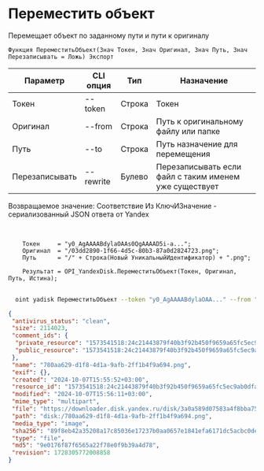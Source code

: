 ﻿---
sidebar_position: 9
---

# Переместить объект
 Перемещает объект по заданному пути и пути к оригиналу



`Функция ПереместитьОбъект(Знач Токен, Знач Оригинал, Знач Путь, Знач Перезаписывать = Ложь) Экспорт`

  | Параметр | CLI опция | Тип | Назначение |
  |-|-|-|-|
  | Токен | --token | Строка | Токен |
  | Оригинал | --from | Строка | Путь к оригинальному файлу или папке |
  | Путь | --to | Строка | Путь назначение для перемещения |
  | Перезаписывать | --rewrite | Булево | Перезаписывать если файл с таким именем уже существует |

  
  Возвращаемое значение:   Соответствие Из КлючИЗначение - сериализованный JSON ответа от Yandex

<br/>




```bsl title="Пример кода"
    Токен     = "y0_AgAAAABdylaOAAs0QgAAAAD5i-a...";
    Оригинал  = "/03dd2890-1f66-4d5c-80b3-87a0d2824723.png";
    Путь      = "/" + Строка(Новый УникальныйИдентификатор) + ".png";

    Результат = OPI_YandexDisk.ПереместитьОбъект(Токен, Оригинал, Путь, Истина);
```



```sh title="Пример команды CLI"
    
  oint yadisk ПереместитьОбъект --token "y0_AgAAAABdylaOAA..." --from "/Альпака.png" --to "/Тестовая папка/Альпака (Перемещенная).png" --rewrite %rewrite%

```

```json title="Результат"
{
 "antivirus_status": "clean",
 "size": 2114023,
 "comment_ids": {
  "private_resource": "1573541518:24c21443879f40b3f92b450f9659a65fc5ec9ab0dfa589398199d562a99e7045",
  "public_resource": "1573541518:24c21443879f40b3f92b450f9659a65fc5ec9ab0dfa589398199d562a99e7045"
 },
 "name": "780aa629-d1f8-4d1a-9afb-2ff1b4f9a694.png",
 "exif": {},
 "created": "2024-10-07T15:55:52+03:00",
 "resource_id": "1573541518:24c21443879f40b3f92b450f9659a65fc5ec9ab0dfa589398199d562a99e7045",
 "modified": "2024-10-07T15:56:11+03:00",
 "mime_type": "multipart",
 "file": "https://downloader.disk.yandex.ru/disk/3a0a589d07583a4f8bba7515c031190286dc5e1c6e7b540a1a6f0d785197de58/670412ac/gwThwhLBKYvLhQCNnqAHis2EWtCdXZRJSLA1zSgtBU9Djrgh-V0mdnGiQnh0H9VCEFrtexEQitKlZKYlrsi-6g%3D%3D?uid=1573541518&filename=780aa629-d1f8-4d1a-9afb-2ff1b4f9a694.png&disposition=attachment&hash=&limit=0&content_type=multipart&owner_uid=1573541518&fsize=2114023&hid=03d7263840468e281bd0b238a26e7d0d&media_type=image&tknv=v2&etag=9e0176f87f6565a22f78e0f9b39a4d78",
 "path": "disk:/780aa629-d1f8-4d1a-9afb-2ff1b4f9a694.png",
 "media_type": "image",
 "sha256": "89f8eb42a35208a17c85036e17237b0aa0657e1841efa6171dc5acbc0dea9e18",
 "type": "file",
 "md5": "9e0176f87f6565a22f78e0f9b39a4d78",
 "revision": 1728305772008858
}
```
